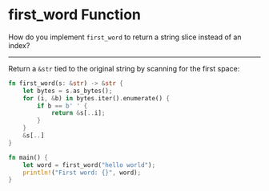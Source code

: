 # first_word Function

How do you implement `first_word` to return a string slice instead of an index?

---

Return a `&str` tied to the original string by scanning for the first space:

```rust
fn first_word(s: &str) -> &str {
    let bytes = s.as_bytes();
    for (i, &b) in bytes.iter().enumerate() {
        if b == b' ' {
            return &s[..i];
        }
    }
    &s[..]
}

fn main() {
    let word = first_word("hello world");
    println!("First word: {}", word);
}
```
